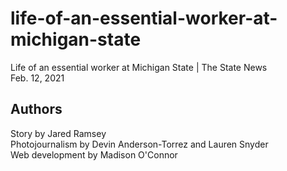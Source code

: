 # life-of-an-essential-worker-at-michigan-state
Life of an essential worker at Michigan State | The State News
<br>
Feb. 12, 2021

## Authors
Story by Jared Ramsey
<br>
Photojournalism by Devin Anderson-Torrez and Lauren Snyder
<br>
Web development by Madison O'Connor
